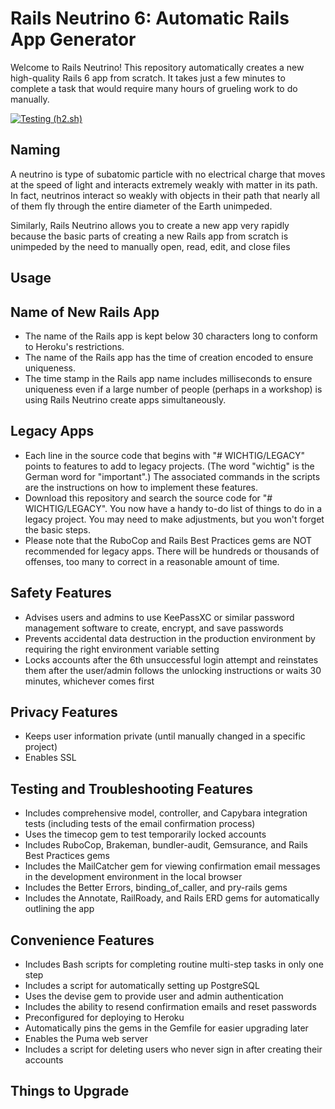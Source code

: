 # Rails Neutrino 6: Automatic Rails App Generator

Welcome to Rails Neutrino! This repository automatically creates a new high-quality Rails 6 app from scratch. It takes just a few minutes to complete a task that would require many hours of grueling work to do manually.

[![Testing (h2.sh)](https://github.com/rubyonracetracks/rails_neutrino_6/actions/workflows/h2.yml/badge.svg)](https://github.com/rubyonracetracks/rails_neutrino_6/actions/workflows/h2.yml)

## Naming

A neutrino is type of subatomic particle with no electrical charge that moves at the speed of light and interacts extremely weakly with matter in its path. In fact, neutrinos interact so weakly with objects in their path that nearly all of them fly through the entire diameter of the Earth unimpeded.

Similarly, Rails Neutrino allows you to create a new app very rapidly because the basic parts of creating a new Rails app from scratch is unimpeded by the need to manually open, read, edit, and close files

## Usage

## Name of New Rails App
* The name of the Rails app is kept below 30 characters long to conform to Heroku's restrictions.
* The name of the Rails app has the time of creation encoded to ensure uniqueness.
* The time stamp in the Rails app name includes milliseconds to ensure uniqueness even if a large number of people (perhaps in a workshop) is using Rails Neutrino create apps simultaneously.

## Legacy Apps
* Each line in the source code that begins with "# WICHTIG/LEGACY" points to features to add to legacy projects.  (The word "wichtig" is the German word for "important".)  The associated commands in the scripts are the instructions on how to implement these features.
* Download this repository and search the source code for "# WICHTIG/LEGACY".  You now have a handy to-do list of things to do in a legacy project.  You may need to make adjustments, but you won't forget the basic steps.
* Please note that the RuboCop and Rails Best Practices gems are NOT recommended for legacy apps.  There will be hundreds or thousands of offenses, too many to correct in a reasonable amount of time.

## Safety Features
* Advises users and admins to use KeePassXC or similar password management software to create, encrypt, and save passwords
* Prevents accidental data destruction in the production environment by requiring the right environment variable setting
* Locks accounts after the 6th unsuccessful login attempt and reinstates them after the user/admin follows the unlocking instructions or waits 30 minutes, whichever comes first

## Privacy Features
* Keeps user information private (until manually changed in a specific project)
* Enables SSL

## Testing and Troubleshooting Features
* Includes comprehensive model, controller, and Capybara integration tests (including tests of the email confirmation process)
* Uses the timecop gem to test temporarily locked accounts
* Includes RuboCop, Brakeman, bundler-audit, Gemsurance, and Rails Best Practices gems
* Includes the MailCatcher gem for viewing confirmation email messages in the development environment in the local browser
* Includes the Better Errors, binding_of_caller, and pry-rails gems
* Includes the Annotate, RailRoady, and Rails ERD gems for automatically outlining the app

## Convenience Features
* Includes Bash scripts for completing routine multi-step tasks in only one step
* Includes a script for automatically setting up PostgreSQL
* Uses the devise gem to provide user and admin authentication
* Includes the ability to resend confirmation emails and reset passwords
* Preconfigured for deploying to Heroku
* Automatically pins the gems in the Gemfile for easier upgrading later
* Enables the Puma web server
* Includes a script for deleting users who never sign in after creating their accounts

## Things to Upgrade
